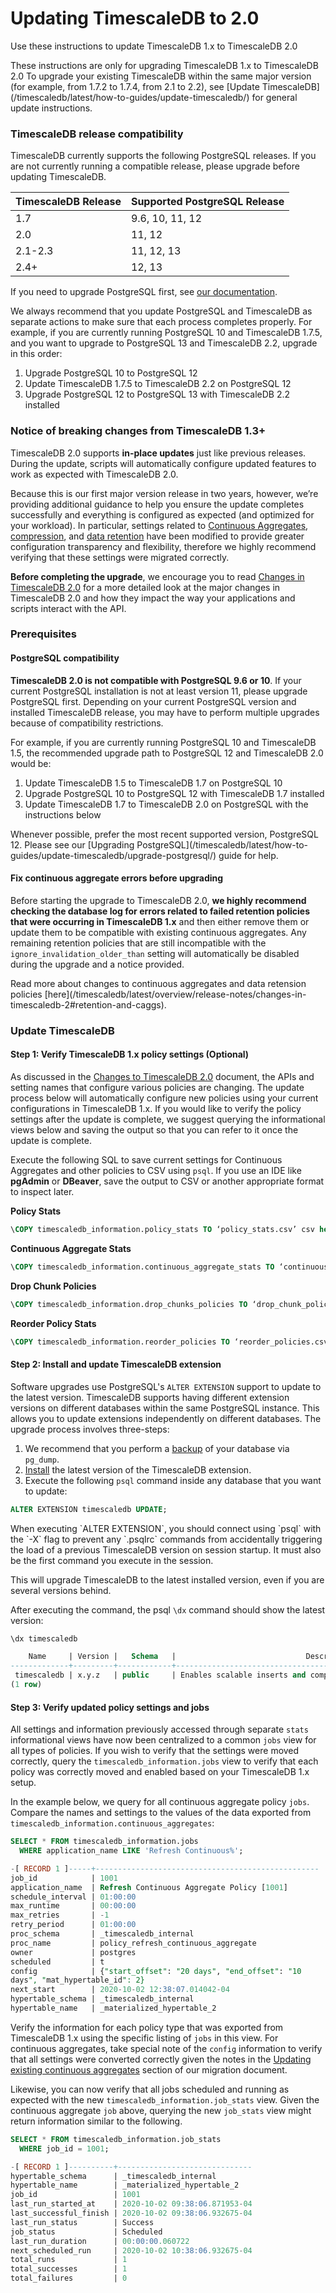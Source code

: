# Updating TimescaleDB to 2.0 

Use these instructions to update TimescaleDB 1.x to TimescaleDB 2.0

<highlight type="warning">
These instructions are only for upgrading TimescaleDB 1.x to TimescaleDB 2.0
 To upgrade your existing TimescaleDB within the same major version
 (for example, from 1.7.2 to 1.7.4, from 2.1 to 2.2), see [Update TimescaleDB](/timescaledb/latest/how-to-guides/update-timescaledb/)
  for general update instructions.
</highlight>

### TimescaleDB release compatibility 

TimescaleDB currently supports the following PostgreSQL releases. If you are not
currently running a compatible release, please upgrade before updating TimescaleDB.

 TimescaleDB Release |   Supported PostgreSQL Release
 --------------------|-------------------------------
 1.7                 | 9.6, 10, 11, 12
 2.0                 | 11, 12
 2.1-2.3             | 11, 12, 13
 2.4+                | 12, 13

If you need to upgrade PostgreSQL first,
see [our documentation][upgrade-pg].

<highlight type="tip">
We always recommend that you update PostgreSQL and TimescaleDB as
separate actions to make sure that each process completes properly.
For example, if you are currently running PostgreSQL 10 and
TimescaleDB 1.7.5, and you want to upgrade to PostgreSQL 13 and
TimescaleDB 2.2, upgrade in this order:

1. Upgrade PostgreSQL 10 to PostgreSQL 12
1. Update TimescaleDB 1.7.5 to TimescaleDB 2.2 on PostgreSQL 12
1. Upgrade PostgreSQL 12 to PostgreSQL 13 with TimescaleDB 2.2 installed

</highlight>

### Notice of breaking changes from TimescaleDB 1.3+
TimescaleDB 2.0 supports **in-place updates** just like previous releases. During
the update, scripts will automatically configure updated features to work as expected
with TimescaleDB 2.0.

Because this is our first major version release in two years, however, we’re providing additional guidance
to help you ensure the update completes successfully and everything is configured as expected (and optimized
for your workload). In particular, settings related to [Continuous Aggregates][caggs], [compression][compression],
and [data retention][retention] have been modified to provide greater configuration transparency and flexibility,
therefore we highly recommend verifying that these settings were migrated correctly.

**Before completing the upgrade**, we encourage you to read [Changes in TimescaleDB 2.0][changes-in-ts2] for a more
detailed look at the major changes in TimescaleDB 2.0 and how they impact the way your applications and scripts
interact with the API.

### Prerequisites 
#### PostgreSQL compatibility
**TimescaleDB 2.0 is not compatible with PostgreSQL 9.6 or 10**. If your current PostgreSQL installation is not
at least version 11, please upgrade PostgreSQL first. Depending on your current PostgreSQL version and installed
TimescaleDB release, you may have to perform multiple upgrades because of compatibility restrictions.

For example, if you are currently running PostgreSQL 10 and TimescaleDB 1.5, the recommended upgrade path to
PostgreSQL 12 and TimescaleDB 2.0 would be:

1. Update TimescaleDB 1.5 to TimescaleDB 1.7 on PostgreSQL 10
1. Upgrade PostgreSQL 10 to PostgreSQL 12 with TimescaleDB 1.7 installed
1. Update TimescaleDB 1.7 to TimescaleDB 2.0 on PostgreSQL with the instructions below

<highlight type="tip">
Whenever possible, prefer the most recent supported version, PostgreSQL 12. Please see our [Upgrading PostgreSQL](/timescaledb/latest/how-to-guides/update-timescaledb/upgrade-postgresql/) guide for help.
</highlight>

#### Fix continuous aggregate errors before upgrading
Before starting the upgrade to TimescaleDB 2.0, **we highly recommend checking the database log for errors
related to failed retention policies that were occurring in TimescaleDB 1.x** and then either remove them or
update them to be compatible with existing continuous aggregates. Any remaining retention policies that are
still incompatible with the `ignore_invalidation_older_than` setting will automatically be disabled during
the upgrade and a notice provided.

<highlight type="tip">
Read more about changes to continuous aggregates and data retension policies [here](/timescaledb/latest/overview/release-notes/changes-in-timescaledb-2#retention-and-caggs).
</highlight>


### Update TimescaleDB 

#### Step 1: Verify TimescaleDB 1.x policy settings (Optional)

As discussed in the [Changes to TimescaleDB 2.0][changes-in-ts2] document, the APIs and setting names
that configure various policies are changing. The update process below will automatically configure
new policies using your current configurations in TimescaleDB 1.x.  If you would like to verify
the policy settings after the update is complete, we suggest querying the informational views below
and saving the output so that you can refer to it once the update is complete.

Execute the following SQL to save current settings for Continuous Aggregates and other policies to CSV using `psql`. If you use an IDE like **pgAdmin** or **DBeaver**, save the output to CSV or another appropriate format to inspect later.

**Policy Stats**
```SQL
\COPY timescaledb_information.policy_stats TO ‘policy_stats.csv’ csv header
```

**Continuous Aggregate Stats**
```SQL
\COPY timescaledb_information.continuous_aggregate_stats TO ‘continuous_aggregate_stats.csv’ csv header
```

**Drop Chunk Policies**
```SQL
\COPY timescaledb_information.drop_chunks_policies TO ‘drop_chunk_policies.csv’ csv header
```
**Reorder Policy Stats**
```SQL
\COPY timescaledb_information.reorder_policies TO ‘reorder_policies.csv’ csv header
```

#### Step 2: Install and update TimescaleDB extension

Software upgrades use PostgreSQL's `ALTER EXTENSION` support to update to the
latest version. TimescaleDB supports having different extension
versions on different databases within the same PostgreSQL instance. This
allows you to update extensions independently on different databases.  The
upgrade process involves three-steps:

1. We recommend that you perform a [backup][] of your database via `pg_dump`.
1. [Install][] the latest version of the TimescaleDB extension.
1. Execute the following `psql` command inside any database that you want to
   update:

```sql
ALTER EXTENSION timescaledb UPDATE;
```

<highlight type="warning">
When executing `ALTER EXTENSION`, you should connect using `psql`
with the `-X` flag to prevent any `.psqlrc` commands from accidentally
triggering the load of a previous TimescaleDB version on session startup.
It must also be the first command you execute in the session.
</highlight>

This will upgrade TimescaleDB to the latest installed version, even if you
are several versions behind.

After executing the command, the psql `\dx` command should show the latest version:

```sql
\dx timescaledb

    Name     | Version |   Schema   |                             Description
-------------+---------+------------+---------------------------------------------------------------------
 timescaledb | x.y.z   | public     | Enables scalable inserts and complex queries for time-series data
(1 row)
```

#### Step 3: Verify updated policy settings and jobs

All settings and information previously accessed through separate `stats` informational views have now
been centralized to a common `jobs` view for all types of policies. If you wish to verify that the settings
were moved correctly, query the `timescaledb_information.jobs` view to verify that each policy was correctly
moved and enabled based on your TimescaleDB 1.x setup.

In the example below, we query for all continuous aggregate policy `jobs`. Compare the names and settings
to the values of the data exported from `timescaledb_information.continuous_aggregates`:

```SQL
SELECT * FROM timescaledb_information.jobs
  WHERE application_name LIKE 'Refresh Continuous%';

-[ RECORD 1 ]-----+--------------------------------------------------
job_id            | 1001
application_name  | Refresh Continuous Aggregate Policy [1001]
schedule_interval | 01:00:00
max_runtime       | 00:00:00
max_retries       | -1
retry_period      | 01:00:00
proc_schema       | _timescaledb_internal
proc_name         | policy_refresh_continuous_aggregate
owner             | postgres
scheduled         | t
config            | {"start_offset": "20 days", "end_offset": "10
days", "mat_hypertable_id": 2}
next_start        | 2020-10-02 12:38:07.014042-04
hypertable_schema | _timescaledb_internal
hypertable_name   | _materialized_hypertable_2
```

Verify the information for each policy type that was exported from TimescaleDB 1.x using the specific
listing of `jobs` in this view. For continuous aggregates, take special note of the `config` information
to verify that all settings were converted correctly given the notes in the
[Updating existing continuous aggregates][changes-in-ts2-caggs] section of our migration document.

Likewise, you can now verify that all jobs scheduled and running as expected with the new `timescaledb_information.job_stats`
view. Given the continuous aggregate `job` above, querying the new `job_stats` view might return information similar
to the following.

```SQL
SELECT * FROM timescaledb_information.job_stats
  WHERE job_id = 1001;

-[ RECORD 1 ]----------+------------------------------
hypertable_schema      | _timescaledb_internal
hypertable_name        | _materialized_hypertable_2
job_id                 | 1001
last_run_started_at    | 2020-10-02 09:38:06.871953-04
last_successful_finish | 2020-10-02 09:38:06.932675-04
last_run_status        | Success
job_status             | Scheduled
last_run_duration      | 00:00:00.060722
next_scheduled_run     | 2020-10-02 10:38:06.932675-04
total_runs             | 1
total_successes        | 1
total_failures         | 0
```


[upgrade-pg]: /how-to-guides/update-timescaledb/upgrade-postgresql/
[update-tsdb-1]: https://legacy-docs.timescale.com/latest/update-timescaledb/update-tsdb-1
[update-timescaledb]: /how-to-guides/update-timescaledb/update-timescaledb/
[pg_upgrade]: https://www.postgresql.org/docs/current/static/pgupgrade.html
[backup]: /how-to-guides/backup-and-restore/
[Install]: /how-to-guides/install-timescaledb/
[telemetry]: /administration/telemetry/
[volumes]: https://docs.docker.com/engine/admin/volumes/volumes/
[bind-mounts]: https://docs.docker.com/engine/admin/volumes/bind-mounts/
[caggs]: /how-to-guides/continuous-aggregates
[compression]: /how-to-guides/compression
[retention]: /how-to-guides/data-retention
[retention-cagg-changes]: /overview/release-notes/changes-in-timescaledb-2#retention-and-caggs
[changes-in-ts2]: /overview/release-notes/changes-in-timescaledb-2
[changes-in-ts2-caggs]: /overview/release-notes/changes-in-timescaledb-2#updating-continuous-aggregates
